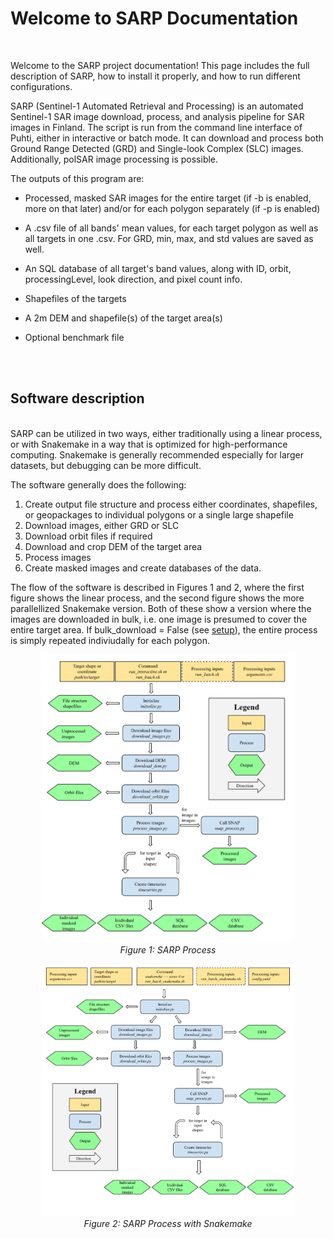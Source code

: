 # Welcome to SARP Documentation

<br>

Welcome to the SARP project documentation! This page includes the full description of SARP, how to install it properly, and how to run different configurations.

SARP (Sentinel-1 Automated Retrieval and Processing) is an automated Sentinel-1 SAR image download, process, and analysis pipeline for SAR images in Finland. The script is run from the command line interface of Puhti, either in interactive or batch mode. It can download and process both Ground Range Detected (GRD) and Single-look Complex (SLC) images. Additionally, polSAR image processing is possible.


The outputs of this program are:

- Processed, masked SAR images for the entire target (if -b is enabled, more on that later) and/or for each polygon separately (if -p is enabled)

- A .csv file of all bands' mean values, for each target polygon as well as all targets in one .csv. For GRD, min, max, and std values are saved as well.

- An SQL database of all target's band values, along with ID, orbit, processingLevel, look direction, and pixel count info.

- Shapefiles of the targets

- A 2m DEM and shapefile(s) of the target area(s)

- Optional benchmark file

<br><br>

## Software description
<br>
SARP can be utilized in two ways, either traditionally using a linear process, or with Snakemake in a way that is optimized for high-performance computing. Snakemake is generally recommended especially for larger datasets, but debugging can be more difficult.

The software generally does the following: <br>
1. Create output file structure and process either coordinates, shapefiles, or geopackages to individual polygons or a single large shapefile
2. Download images, either GRD or SLC
3. Download orbit files if required
4. Download and crop DEM of the target area
5. Process images
6. Create masked images and create databases of the data.

The flow of the software is described in Figures 1 and 2, where the first figure shows the linear process, and the second figure shows the more parallellized Snakemake version. Both of these show a version where the images are downloaded in bulk, i.e. one image is presumed to cover the entire target area. If bulk_download = False (see [setup](setup.md)), the entire process is simply repeated indiviudally for each polygon.


<p align="center">
  <img src="images/SARP_process.svg" alt="SARP Process" width="80%" />
  <br>
  <em>Figure 1: SARP Process</em>
</p>

<p align="center">
  <img src="images/SARP_process_Snakemake.svg" alt="SARP Process Snakemake" width="80%" />
  <br>
  <em>Figure 2: SARP Process with Snakemake</em>
</p>